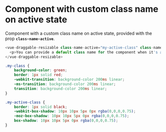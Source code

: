 # Component with custom class name on active state

Component with a custom class name on active state, provided with the prop <b>`class-name-active`</b>.

~~~js
<vue-draggable-resizable class-name-active="my-active-class" class-name="my-class">
  <p>You can provide a default class name for the component when it's active using the <b>class-name-active</b> prop.</p>
</vue-draggable-resizable>
~~~

~~~css
.my-class {
    background-color: green;
    border: 1px solid red;
    -webkit-transition: background-color 200ms linear;
    -ms-transition: background-color 200ms linear;
    transition: background-color 200ms linear;
}

.my-active-class {
    border: 1px solid black;
    -webkit-box-shadow: 10px 10px 5px 0px rgba(0,0,0,0.75);
    -moz-box-shadow: 10px 10px 5px 0px rgba(0,0,0,0.75);
    box-shadow: 10px 10px 5px 0px rgba(0,0,0,0.75);
}
~~~